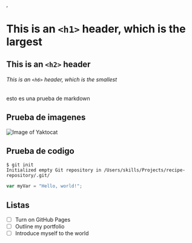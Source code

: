 , 
# This is an `<h1>` header, which is the largest

## This is an `<h2>` header

###### This is an `<h6>` header, which is the smallest

esto es una prueba de markdown

## Prueba de imagenes
![Image of Yaktocat](https://octodex.github.com/images/yaktocat.png)

## Prueba de codigo
```
$ git init
Initialized empty Git repository in /Users/skills/Projects/recipe-repository/.git/
```
``` javascript
var myVar = "Hello, world!";
```
## Listas

- [ ] Turn on GitHub Pages
- [ ] Outline my portfolio
- [ ] Introduce myself to the world
